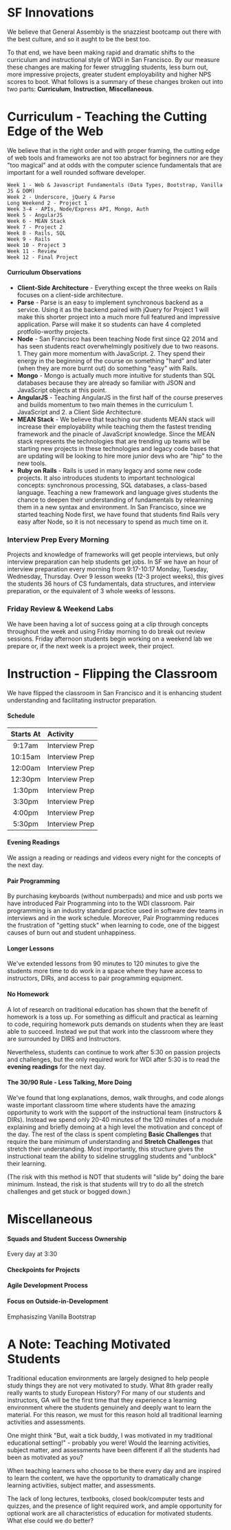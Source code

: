 # SF Innovations

We believe that General Assembly is the snazziest bootcamp out there with the best culture, and so it aught to be the best too.

To that end, we have been making rapid and dramatic shifts to the curriculum and instructional style of WDI in San Francisco. By our measure these changes are making for fewer struggling students, less burn out, more impressive projects, greater student employability and higher NPS scores to boot. What follows is a summary of these changes broken out into two parts: **Curriculum**, **Instruction**, **Miscellaneous**.

# Curriculum - Teaching the Cutting Edge of the Web

We believe that in the right order and with proper framing, the cutting edge of web tools and frameworks are not too abstract for beginners nor are they "too magical" and at odds with the computer science fundamentals that are important for a well rounded software developer.

    Week 1 - Web & Javascript Fundamentals (Data Types, Bootstrap, Vanilla JS & DOM)
    Week 2 - Underscore, jQuery & Parse
    Long Weekend 2 - Project 1
    Week 3-4 - APIs, Node/Express API, Mongo, Auth
    Week 5 - AngularJS
    Week 6 - MEAN Stack
    Week 7 - Project 2
    Week 8 - Rails, SQL
    Week 9 - Rails
    Week 10 - Project 3
    Week 11 - Review
    Week 12 - Final Project

#### Curriculum Observations

* **Client-Side Architecture** - Everything except the three weeks on Rails focuses on a client-side architecture.
* **Parse** - Parse is an easy to implement synchronous backend as a service. Using it as the backend paired with jQuery for Project 1 will make this shorter project into a much more full featured and impressive application. Parse will make it so students can have 4 completed protfolio-worthy projects.
* **Node** - San Francisco has been teaching Node first since Q2 2014 and has seen students react overwhelmingly positively due to two reasons. 1. They gain more momentum with JavaScript. 2. They spend their energy in the beginning of the course on something "hard" and later (when they are more burnt out) do something "easy" with Rails.
* **Mongo** - Mongo is actually much more intuitive for students than SQL databases because they are already so familiar with JSON and JavaScript objects at this point.
* **AngularJS** - Teaching AngularJS in the first half of the course preserves and builds momentum to two main themes in the curriculum 1. JavaScript and 2. a Client Side Architecture.
* **MEAN Stack** - We believe that teaching our students MEAN stack will increase their employability while teaching them the fastest trending framework and the pinacle of JavaScript knowledge. Since the MEAN stack represents the technologies that are trending up teams will be starting new projects in these technologies and legacy code bases that are updating will be looking to hire more junior devs who are "hip" to the new tools.
* **Ruby on Rails** - Rails is used in many legacy and some new code projects. It also introduces students to important technological concepts: synchronous processing, SQL databases, a class-based language. Teaching a new framework and language gives students the chance to deepen their understanding of fundamentals by relearning them in a new syntax and environment. In San Francisco, since we started teaching Node first, we have found that students find Rails very easy after Node, so it is not necessary to spend as much time on it.

### Interview Prep Every Morning

Projects and knowledge of frameworks will get people interviews, but only interview preparation can help students get jobs. In SF we have an hour of interview preparation every morning from 9:17-10:17 Monday, Tuesday, Wednesday, Thursday. Over 9 lesson weeks (12-3 project weeks), this gives the students 36 hours of CS fundamentals, data structures, and interview preparation, or the equivalent of 3 whole weeks of lessons.

### Friday Review & Weekend Labs

We have been having a lot of success going at a clip through concepts throughout the week and using Friday morning to do break out review sessions. Friday afternoon students begin working on a weekend lab we prepare or, if the next week is a project week, their project.

# Instruction - Flipping the Classroom

We have flipped the classroom in San Francisco and it is enhancing student understanding and facilitating instructor preparation.

#### Schedule
| Starts At | Activity |
| :---: | :----- |
| 9:17am | Interview Prep |
| 10:15am | Interview Prep |
| 12:00am | Interview Prep |
| 12:30pm | Interview Prep |
| 1:30pm | Interview Prep |
| 3:30pm | Interview Prep |
| 4:00pm | Interview Prep |
| 5:30pm | Interview Prep |

#### Evening Readings

We assign a reading or readings and videos every night for the concepts of the next day.

#### Pair Programming

By purchasing keyboards (without numberpads) and mice and usb ports we have introduced Pair Programming into to the WDI classroom. Pair programming is an industry standard practice used in software dev teams in interviews and in the work schedule. Moreover, Pair Programming reduces the frustration of "getting stuck" when learning to code, one of the biggest causes of burn out and student unhappiness.

#### Longer Lessons

We've extended lessons from 90 minutes to 120 minutes to give the students more time to do work in a space where they have access to instructors, DIRs, and access to pair programming equipment.

#### No Homework

A lot of research on traditional education has shown that the benefit of homework is a toss up. For something as difficult and practical as learning to code, requiring homework puts demands on students when they are least able to succeed. Instead we put that work into the classroom where they are surrounded by DIRS and Instructors.

Nevertheless, students can continue to work after 5:30 on passion projects and challenges, but the only required work for WDI after 5:30 is to read the **evening readings** for the next day.

#### The 30/90 Rule - Less Talking, More Doing

We've found that long explanations, demos, walk throughs, and code alongs waste important classroom time where students have the amazing opportunity to work with the support of the instructional team (instructors & DIRs). Instead we spend only 20-40 minutes of the 120 minutes of a module explaining and briefly demoing at a high level the motivation and concept of the day. The rest of the class is spent completing **Basic Challenges** that require the bare minimum of understanding and **Stretch Challenges** that stretch their understanding. Most importantly, this structure gives the instructional team the ability to sideline struggling students and "unblock" their learning.

(The risk with this method is NOT that students will "slide by" doing the bare minimum. Instead, the risk is that students will try to do all the stretch challenges and get stuck or bogged down.)

# Miscellaneous

#### Squads and Student Success Ownership

Every day at 3:30

#### Checkpoints for Projects

#### Agile Development Process

#### Focus on Outside-in-Development

Emphasiszing Vanilla Bootstrap

# A Note: Teaching Motivated Students

Traditional education environments are largely designed to help people study things they are not very motivated to study. What 8th grader really really wants to study European History? For many of our students and instructors, GA will be the first time that they experience a learning environment where the students genuinely and deeply want to learn the material. For this reason, we must for this reason hold all traditional learning activities and assessments.

One might think "But, wait a tick buddy, I was motivated in my traditional educational setting!" - probably you were! Would the learning activities, subject matter, and assessments have been different if all the students had been as motivated as you?

When teaching learners who choose to be there every day and are inspired to learn the content, we have the opportunity to dramatically change learning activities, subject matter, and assessments.

The lack of long lectures, textbooks, closed book/computer tests and quizzes, and the presence of light required work, and ample opportunity for optional work are all characteristics of education for motivated students. What else could we do better?
